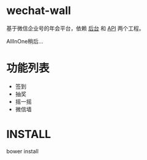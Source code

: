 wechat-wall
======

基于微信企业号的年会平台，依赖 [后台](https://github.com/konder/wechat-wall-server) 和 [API](https://github.com/konder/wechat-api) 两个工程。

AllInOne稍后...


功能列表
======
- 签到
- 抽奖
- 摇一摇
- 微信墙

INSTALL
======

bower install